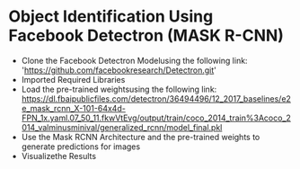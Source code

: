 # Object Identification Using Facebook Detectron (MASK R-CNN)

- Clone the Facebook Detectron Modelusing the following link:
'https://github.com/facebookresearch/Detectron.git'
- Imported Required Libraries
- Load the pre-trained weightsusing the following link:
https://dl.fbaipublicfiles.com/detectron/36494496/12_2017_baselines/e2e_mask_rcnn_X-101-64x4d-FPN_1x.yaml.07_50_11.fkwVtEvg/output/train/coco_2014_train%3Acoco_2014_valminusminival/generalized_rcnn/model_final.pkl
- Use the Mask RCNN Architecture and the pre-trained weights to generate predictions for images
- Visualizethe Results

